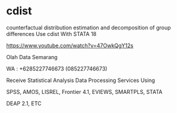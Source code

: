 # cdist
counterfactual distribution estimation and decomposition of group differences Use cdist With STATA 18

https://www.youtube.com/watch?v=47OwkQgY12s

Olah Data Semarang

WA : +6285227746673 (085227746673)

Receive Statistical Analysis Data Processing Services Using

SPSS, AMOS, LISREL, Frontier 4.1, EVIEWS, SMARTPLS, STATA

DEAP 2.1, ETC
